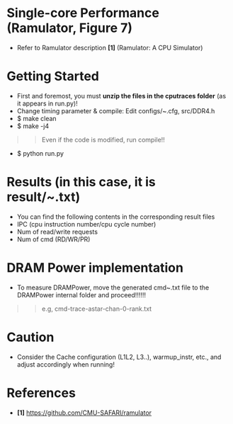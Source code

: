 # Single-core Performance (Ramulator, Figure 7)
- Refer to Ramulator description **[1]** (Ramulator: A CPU Simulator)

# Getting Started
- First and foremost, you must **unzip the files in the cputraces folder** (as it appears in run.py)!
- Change timing parameter & compile: Edit configs/~.cfg, src/DDR4.h
- $ make clean
- $ make -j4
>> Even if the code is modified, run compile!!
- $ python run.py

# Results (in this case, it is result/~.txt)
- You can find the following contents in the corresponding result files
- IPC (cpu instruction number/cpu cycle number)
- Num of read/write requests
- Num of cmd (RD/WR/PR)

# DRAM Power implementation
- To measure DRAMPower, move the generated cmd~.txt file to the DRAMPower internal folder and proceed!!!!!!
>> e.g, cmd-trace-astar-chan-0-rank.txt

# Caution
- Consider the Cache configuration (L1L2, L3..), warmup_instr, etc., and adjust accordingly when running!

# References
- **[1]** https://github.com/CMU-SAFARI/ramulator
